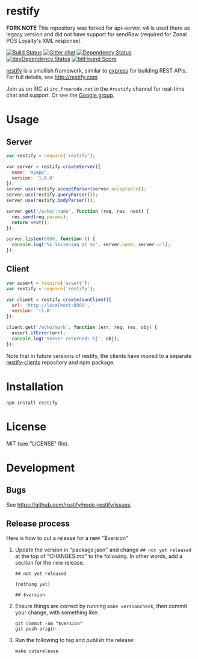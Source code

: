# restify

**FORK NOTE**
This repository was forked for api-server. v4 is used there as legacy version and did not have support for sendRaw (required for Zonal POS Loyalty's XML response).

[![Build Status](https://travis-ci.org/restify/node-restify.svg)](https://travis-ci.org/restify/node-restify)
[![Gitter chat](https://badges.gitter.im/mcavage/node-restify.svg)](https://gitter.im/mcavage/node-restify)
[![Dependency Status](https://david-dm.org/restify/node-restify.svg)](https://david-dm.org/restify/node-restify)
[![devDependency Status](https://david-dm.org/restify/node-restify/dev-status.svg)](https://david-dm.org/restify/node-restify#info=devDependencies)
[![bitHound Score](https://www.bithound.io/github/restify/node-restify/badges/score.svg)](https://www.bithound.io/github/restify/node-restify/master)

[restify](http://restifyjs.com) is a smallish framework,
similar to [express](http://expressjs.com) for building REST APIs.  For full
details, see http://restify.com

Join us on IRC at `irc.freenode.net` in the `#restify` channel for real-time
chat and support. Or see the
[Google group](https://groups.google.com/forum/?hl=en&fromgroups#!forum/restify).


# Usage

## Server

```javascript
var restify = require('restify');

var server = restify.createServer({
  name: 'myapp',
  version: '1.0.0'
});
server.use(restify.acceptParser(server.acceptable));
server.use(restify.queryParser());
server.use(restify.bodyParser());

server.get('/echo/:name', function (req, res, next) {
  res.send(req.params);
  return next();
});

server.listen(8080, function () {
  console.log('%s listening at %s', server.name, server.url);
});
```

## Client

```javascript
var assert = require('assert');
var restify = require('restify');

var client = restify.createJsonClient({
  url: 'http://localhost:8080',
  version: '~1.0'
});

client.get('/echo/mark', function (err, req, res, obj) {
  assert.ifError(err);
  console.log('Server returned: %j', obj);
});
```

Note that in future versions of restify, the clients have moved to a
separate [restify-clients](https://github.com/restify/clients) repository
and npm package.


# Installation

    npm install restify


# License

MIT (see "LICENSE" file).


# Development

## Bugs

See <https://github.com/restify/node-restify/issues>.

## Release process

Here is how to cut a release for a new "$version"

1. Update the version in "package.json" and change `## not yet released` at
   the top of "CHANGES.md" to the following. In other words, add a
   section for the new release.

    ```
    ## not yet released

    (nothing yet)

    ## $version
    ```

2. Ensure things are correct by running `make versioncheck`, then commit
   your change, with something like:

    ```
    git commit -am "$version"
    git push origin
    ```

3. Run the following to tag and publish the release:

    ```
    make cutarelease
    ```
